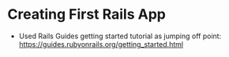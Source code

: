 # Creating First Rails App

* Used Rails Guides getting started tutorial as jumping off point: https://guides.rubyonrails.org/getting_started.html